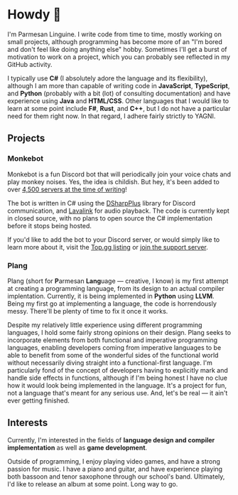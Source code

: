 # Howdy 🤠
I'm Parmesan Linguine. I write code from time to time, mostly working on small projects, although programming has become more of an "I'm bored and don't feel like doing anything else" hobby. Sometimes I'll get a burst of motivation to work on a project, which you can probably see reflected in my GitHub activity. 

I typically use **C#** (I absolutely adore the language and its flexibility), although I am more than capable of writing code in **JavaScript**, **TypeScript**, and **Python** (probably with a bit (lot) of consulting documentation) and have experience using **Java** and **HTML/CSS**. Other languages that I would like to learn at some point include **F#**, **Rust**, and **C++**, but I do not have a particular need for them right now. In that regard, I adhere fairly strictly to YAGNI.

## Projects
### Monkebot
Monkebot is a fun Discord bot that will periodically join your voice chats and play monkey noises. Yes, the idea is childish. But hey, it's been added to over [4,500 servers at the time of writing](https://dblstatistics.com/bot/771124545544781824)!

The bot is written in C# using the [DSharpPlus](https://github.com/DSharpPlus/DSharpPlus) library for Discord communication, and [Lavalink](https://github.com/freyacodes/Lavalink) for audio playback. The code is currently kept in closed source, with no plans to open source the C# implementation before it stops being hosted.

If you'd like to add the bot to your Discord server, or would simply like to learn more about it, visit the [Top.gg listing](https://top.gg/bot/771124545544781824) or [join the support server](https://parm.dev/monke/support).

### Plang
Plang (short for **P**armesan **Lang**uage — creative, I know) is my first attempt at creating a programming language, from its design to an actual compiler implentation. Currently, it is being implemented in **Python** using **LLVM**. Being my first go at implementing a language, the code is horrendously messy. There'll be plenty of time to fix it once it works.

Despite my relatively little experience using different programming languages, I hold some fairly strong opinions on their design. Plang seeks to incorporate elements from both functional and imperative programming languages, enabling developers coming from imperative languages to be able to benefit from some of the wonderful sides of the functional world without necessarily diving straight into a functional-first language. I'm particularly fond of the concept of developers having to explicitly mark and handle side effects in functions, although if I'm being honest I have no clue how it would look being implemented in the language. It's a project for fun, not a language that's meant for any serious use. And, let's be real — it ain't ever getting finished.

## Interests
Currently, I'm interested in the fields of **language design and compiler implementation** as well as **game development**.

Outside of programming, I enjoy playing video games, and have a strong passion for music. I have a piano and guitar, and have experience playing both bassoon and tenor saxophone through our school's band. Ultimately, I'd like to release an album at some point. Long way to go.

